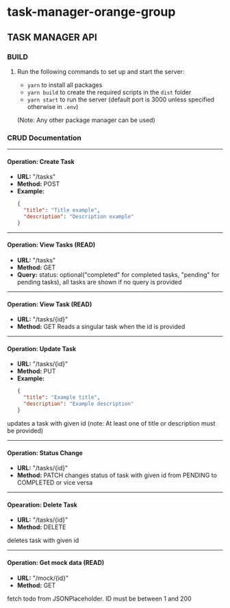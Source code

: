# task-manager-orange-group

## TASK MANAGER API

### BUILD

1. Run the following commands to set up and start the server:

   - `yarn` to install all packages
   - `yarn build` to create the required scripts in the `dist` folder
   - `yarn start` to run the server (default port is 3000 unless specified otherwise in `.env`)

   (Note: Any other package manager can be used)

### CRUD Documentation

---

#### Operation: Create Task

- **URL:** "/tasks"
- **Method:** POST
- **Example:**
  ```json
  {
    "title": "Title example",
    "description": "Description example"
  }
  ```

---

#### Operation: View Tasks (READ)

- **URL:** "/tasks"
- **Method:** GET
- **Query:** status: optional("completed" for completed tasks, "pending" for pending tasks), all tasks are shown if no query is provided

---

#### Operation: View Task (READ)

- **URL:** "/tasks/{id}"
- **Method:** GET
  Reads a singular task when the id is provided

---

#### Operation: Update Task

- **URL:** "/tasks/{id}"
- **Method:** PUT
- **Example:**
  ```json
  {
    "title": "Example title",
    "description": "Example description"
  }
  ```

updates a task with given id (note: At least one of title or description must be provided)

---

#### Operation: Status Change

- **URL:** "/tasks/{id}"
- **Method:** PATCH
  changes status of task with given id from PENDING to COMPLETED or vice versa

---

#### Opearation: Delete Task

- **URL:** "/tasks/{id}"
- **Method:** DELETE

deletes task with given id

---

#### Operation: Get mock data (READ)

- **URL:** "/mock/{id}"
- **Method:** GET

fetch todo from JSONPlaceholder. ID must be between 1 and 200
